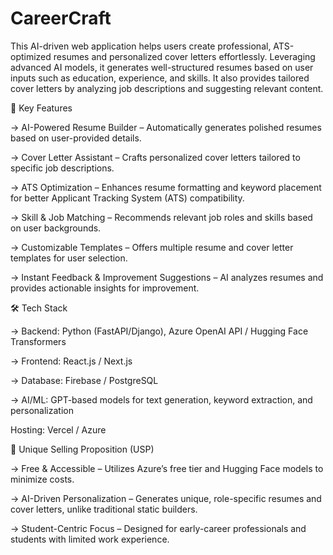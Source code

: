 # CareerCraft

This AI-driven web application helps users create professional, ATS-optimized resumes and personalized cover letters effortlessly. Leveraging advanced AI models, it generates well-structured resumes based on user inputs such as education, experience, and skills. It also provides tailored cover letters by analyzing job descriptions and suggesting relevant content.

🎯 Key Features

-> AI-Powered Resume Builder – Automatically generates polished resumes based on user-provided details.

-> Cover Letter Assistant – Crafts personalized cover letters tailored to specific job descriptions.

-> ATS Optimization – Enhances resume formatting and keyword placement for better Applicant Tracking System (ATS) compatibility.

-> Skill & Job Matching – Recommends relevant job roles and skills based on user backgrounds.

-> Customizable Templates – Offers multiple resume and cover letter templates for user selection.

-> Instant Feedback & Improvement Suggestions – AI analyzes resumes and provides actionable insights for improvement.

🛠 Tech Stack

-> Backend: Python (FastAPI/Django), Azure OpenAI API / Hugging Face Transformers

-> Frontend: React.js / Next.js

-> Database: Firebase / PostgreSQL

-> AI/ML: GPT-based models for text generation, keyword extraction, and personalization

Hosting: Vercel / Azure

🎯 Unique Selling Proposition (USP)

-> Free & Accessible – Utilizes Azure’s free tier and Hugging Face models to minimize costs.

-> AI-Driven Personalization – Generates unique, role-specific resumes and cover letters, unlike traditional static builders.

-> Student-Centric Focus – Designed for early-career professionals and students with limited work experience.
